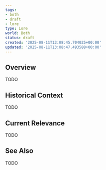 ```yaml
---
tags:
- both
- draft
- lore
type: Lore
world: Both
status: draft
created: '2025-08-11T13:08:45.704025+00:00'
updated: '2025-08-11T13:08:47.493588+00:00'
---
```



## Overview

TODO
## Historical Context

TODO
## Current Relevance

TODO
## See Also

TODO
